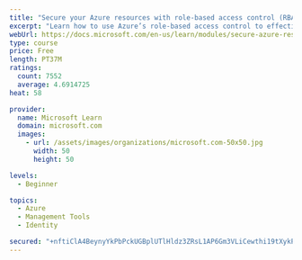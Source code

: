 ```yaml
---
title: "Secure your Azure resources with role-based access control (RBAC)"
excerpt: "Learn how to use Azure’s role-based access control to effectively manage your team’s access to Azure resources."
webUrl: https://docs.microsoft.com/en-us/learn/modules/secure-azure-resources-with-rbac/
type: course
price: Free
length: PT37M
ratings:
  count: 7552
  average: 4.6914725
heat: 58

provider:
  name: Microsoft Learn
  domain: microsoft.com
  images:
    - url: /assets/images/organizations/microsoft.com-50x50.jpg
      width: 50
      height: 50

levels:
  - Beginner

topics:
  - Azure
  - Management Tools
  - Identity

secured: "+nftiClA4BeynyYkPbPckUGBplUTlHldz3ZRsL1AP6Gm3VLiCewthi19tXykP8dS7ZLNAFybxHfD37lW5ctujPsT+s/+q/lpyQYUthZoYVSjpdK8jf4f19Z7+qHRitoWPYxW2T96t/sCTjgcoIwlvObcC81dJ+IkFcYVTSOZtrVOdQPA6Q35DVbGHoeuZSd24VhXbzlsbhYEIHmdcXzUqnaEKHgDWF/EyGnIV7D1vh3GOfUm7uOAiDZ9M3znorUwwEudKgOYWwhE6FdHlL5JAcdqa0rIeTC1c6CrqnpuxTXZG1NsDmpQ1rG5o0XQqP1NJCJnqvoQ+YNEg4F3Xd4TkqiUqm9YD5cb4kj2xpBLldgYXl1ejRtwQRbh48KLXALNLoGvwLbwNk+pkn7Kxp6MxMkyRqnL7zIeh9bgburPaXg=;nkKXqa4+BiD1qdxa9nqIIw=="
---
```


